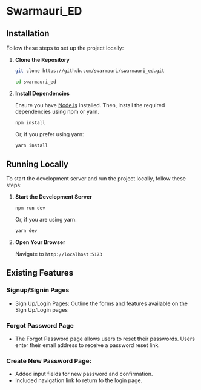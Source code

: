 # Swarmauri_ED

## Installation

Follow these steps to set up the project locally:

1. **Clone the Repository**

   ```bash
   git clone https://github.com/swarmauri/swarmauri_ed.git
   ```
   
   ```bash
   cd swarmauri_ed
   ```

2. **Install Dependencies**

   Ensure you have [Node.js](https://nodejs.org/) installed. Then, install the required dependencies using npm or yarn.

   ```bash
   npm install
   ```

   Or, if you prefer using yarn:

   ```bash
   yarn install
   ```

## Running Locally

To start the development server and run the project locally, follow these steps:

1. **Start the Development Server**

   ```bash
   npm run dev
   ```

   Or, if you are using yarn:

   ```bash
   yarn dev
   ```

2. **Open Your Browser**

   Navigate to `http://localhost:5173`


## Existing Features
### **Signup/Signin Pages**
   - Sign Up/Login Pages: Outline the forms and features available on the Sign Up/Login pages

### **Forgot Password Page**
   - The Forgot Password page allows users to reset their passwords. Users enter their email address to receive a password reset link.

### **Create New Password Page**:
  - Added input fields for new password and confirmation.
  - Included navigation link to return to the login page.
